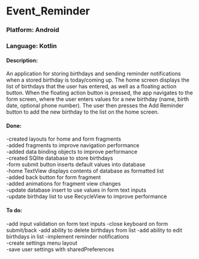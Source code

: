 # Event_Reminder

### Platform: Android  
### Language: Kotlin  

#### Description:   
An application for storing birthdays and sending reminder notifications when a stored birthday is today/coming up.
The home screen displays the list of birthdays that the user has entered, as well as a floating action button. When 
the floating action button is pressed, the app navigates to the form screen, where the user enters values for a new
birthday (name, birth date, optional phone number). The user then presses the Add Reminder button to add the new 
birthday to the list on the home screen. 


#### Done:  
  -created layouts for home and form fragments  
  -added fragments to improve navigation performance  
  -added data binding objects to improve performance  
  -created SQlite database to store birthdays  
  -form submit button inserts default values into database  
  -home TextView displays contents of database as formatted list  
  -added back button for form fragment  
  -added animations for fragment view changes  
  -update database insert to use values in form text inputs  
  -update birthday list to use RecycleView to improve performance  
     
#### To do:  
  -add input validation on form text inputs 
  -close keyboard on form submit/back 
  -add ability to delete birthdays from list 
  -add ability to edit birthdays in list 
  -implement reminder notifications  
  -create settings menu layout  
  -save user settings with sharedPreferences
